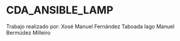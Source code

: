 # CDA_ANSIBLE_LAMP
Trabajo realizado por:
  Xosé Manuel Fernández Taboada
  Iago Manuel Bermúdez Milleiro

